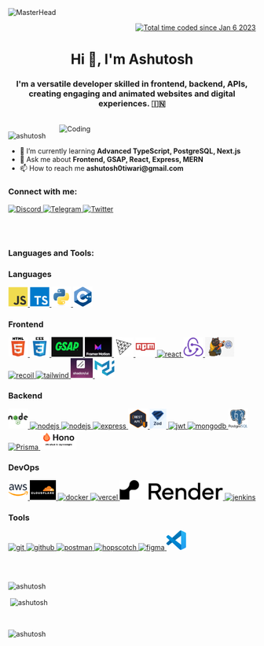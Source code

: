 <!-- Header Image -->
<img src="https://user-images.githubusercontent.com/74038190/225813708-98b745f2-7d22-48cf-9150-083f1b00d6c9.gif" alt="MasterHead">

<!-- WakaTime Badge -->
<p align="right">
    <a href="https://wakatime.com/@d387a980-9e90-47a7-ab90-7f783ad7dc8f">
        <img src="https://wakatime.com/badge/user/d387a980-9e90-47a7-ab90-7f783ad7dc8f.svg" alt="Total time coded since Jan 6 2023" />
    </a>
</p>

<!-- Introduction -->
<h1 align="center">Hi 👋, I'm Ashutosh</h1>
<h3 align="center">I'm a versatile developer skilled in frontend, backend, APIs, creating engaging and animated websites and digital experiences. 🇮🇳</h3>
<br>
<img align="right" alt="Coding" width="400" src="https://cdn.dribbble.com/users/1162077/screenshots/3848914/programmer.gif">

<!-- GitHub Profile Views -->
<p align="left">
    <img src="https://komarev.com/ghpvc/?username=AshutoshDM1&color=blueviolet" alt="ashutosh" />
</p>

<!-- About Me -->
<ul>
    <li>🌱 I’m currently learning <strong>Advanced TypeScript, PostgreSQL, Next.js</strong></li>
    <li>💬 Ask me about <strong>Frontend, GSAP, React, Express, MERN</strong></li>
    <li>📫 How to reach me <strong>ashutosh0tiwari@gmail.com</strong></li>
</ul>

<!-- Connect with Me -->
<h3 align="left">Connect with me:</h3>
<p align="left">
    <a href="https://discord.gg/RztH8T8G4x" target="_blank">
        <img src="https://e0.pxfuel.com/wallpapers/175/868/desktop-wallpaper-gradient-discord-logo.jpg" alt="Discord" height="40" />
    </a>
    <a href="https://t.me/ashutosh8377" target="_blank">
        <img src="https://cdn3.iconfinder.com/data/icons/social-media-chamfered-corner/154/telegram-512.png" alt="Telegram" height="40" />
    </a>
    <a href="https://x.com/AshutoshDM_1" target="_blank">
        <img src="https://upload.wikimedia.org/wikipedia/commons/thumb/b/b7/X_logo.jpg/1200px-X_logo.jpg" alt="Twitter" height="40" />
    </a>
</p>
<br>
<br>
<!-- Languages and Tools -->
<h3 align="left">Languages and Tools:</h3>
<p align="left">
    <!-- Languages -->
     <h3 align="left">Languages</h3>
    <a href="https://developer.mozilla.org/en-US/docs/Web/JavaScript" target="_blank" rel="noreferrer">
        <img src="https://raw.githubusercontent.com/devicons/devicon/master/icons/javascript/javascript-original.svg" alt="javascript" width="40" height="40"/>
    </a>
    <a href="https://www.typescriptlang.org/" target="_blank" rel="noreferrer">
        <img src="https://raw.githubusercontent.com/devicons/devicon/master/icons/typescript/typescript-original.svg" alt="typescript" width="40" height="40"/>
    </a>
    <a href="https://www.python.org/" target="_blank" rel="noreferrer">
        <img src="https://raw.githubusercontent.com/devicons/devicon/master/icons/python/python-original.svg" alt="python" width="40" height="40"/>
    </a>
    <a href="https://www.cplusplus.com/" target="_blank" rel="noreferrer">
        <img src="https://raw.githubusercontent.com/devicons/devicon/master/icons/cplusplus/cplusplus-original.svg" alt="cplusplus" width="40" height="40"/>
    </a>
    <!-- Frontend -->
     <h3 align="left">Frontend</h3>
    <a href="https://www.w3.org/html/" target="_blank" rel="noreferrer">
        <img src="https://raw.githubusercontent.com/devicons/devicon/master/icons/html5/html5-original-wordmark.svg" alt="html5" width="40" height="40"/>
    </a>
    <a href="https://www.w3.org/Style/CSS/" target="_blank" rel="noreferrer">
        <img src="https://raw.githubusercontent.com/devicons/devicon/master/icons/css3/css3-original-wordmark.svg" alt="css3" width="40" height="40"/>
    </a>
    <a href="https://greensock.com/gsap/" target="_blank" rel="noreferrer">
        <img src="./assests/gsap.png" alt="gsap" height="40"/>
    </a>
    <a href="https://www.framer.com/motion/" target="_blank" rel="noreferrer">
        <img src="./assests/framer_motion.png" alt="framer motion" height="40"/>
    </a>
    <a href="https://threejs.org/" target="_blank" rel="noreferrer">
        <img src="https://raw.githubusercontent.com/devicons/devicon/master/icons/threejs/threejs-original.svg" alt="three js" width="40" height="40"/>
    </a>
    <a href="https://www.npmjs.com/" target="_blank" rel="noreferrer">
        <img src="https://raw.githubusercontent.com/devicons/devicon/master/icons/npm/npm-original-wordmark.svg" alt="npm" width="40" height="40"/>
    </a>
    <a href="https://reactjs.org/" target="_blank" rel="noreferrer">
        <img src="https://skillicons.dev/icons?i=react" alt="react" width="40" height="40"/>
    </a>
    <a href="https://redux.js.org" target="_blank" rel="noreferrer">
        <img src="https://raw.githubusercontent.com/devicons/devicon/master/icons/redux/redux-original.svg" alt="redux" width="40" height="40"/>
    </a>
    <a href="https://zustand.pmnd.rs/" target="_blank" rel="noreferrer">
        <img src="./assests/zustand.png" alt="zusthand"  height="40"/>
    </a>
    <a href="https://recoiljs.org/" target="_blank" rel="noreferrer">
        <img src="https://recoiljs.org/img/favicon.png" alt="recoil" width="40" height="40"/>
    </a>
    <a href="https://tailwindcss.com/" target="_blank" rel="noreferrer">
        <img src="https://www.vectorlogo.zone/logos/tailwindcss/tailwindcss-icon.svg" alt="tailwind" width="40" height="40"/>
    </a>
    <a href="https://shadcn.dev/" target="_blank" rel="noreferrer">
        <img src="./assests/shadcn.png" alt="shadcn"  height="40"/>
    </a>
    <a href="https://mui.com/" target="_blank" rel="noreferrer">
        <img src="https://raw.githubusercontent.com/devicons/devicon/master/icons/materialui/materialui-original.svg" alt="material ui" width="40" height="40"/>
    </a>
    <!-- Backend -->
     <h3 align="left">Backend</h3>
    <a href="https://nodejs.org" target="_blank" rel="noreferrer">
        <img src="https://raw.githubusercontent.com/devicons/devicon/master/icons/nodejs/nodejs-original-wordmark.svg" alt="nodejs" width="40" height="40"/>
    </a>
    <a href="https://bun.sh/" target="_blank" rel="noreferrer">
        <img src="https://skillicons.dev/icons?i=bun" alt="nodejs" width="40" height="40"/>
    </a>
    <a href="https://firebase.com/" target="_blank" rel="noreferrer">
        <img src="https://skillicons.dev/icons?i=firebase" alt="nodejs" width="40" height="40"/>
    </a>
    <a href="https://expressjs.com" target="_blank" rel="noreferrer">
        <img src="https://skillicons.dev/icons?i=express" alt="express" height="40"/>
    </a>
    <a href="https://restfulapi.net/" target="_blank" rel="noreferrer">
        <img src="./assests/restapi.png" alt="rest api" height="40"/>
    </a>
    <a href="https://zod.dev/" target="_blank" rel="noreferrer">
        <img src="./assests/zod1.jpg" alt="zod" height="40"/>
    </a>
    <a href="https://jwt.io/" target="_blank" rel="noreferrer">
        <img src="https://jwt.io/img/pic_logo.svg" alt="jwt" width="40" height="40"/>
    </a>
    <a href="https://www.mongodb.com/" target="_blank" rel="noreferrer">
        <img src="https://skillicons.dev/icons?i=mongodb" alt="mongodb" width="40" height="40"/>
    </a>
    <a href="https://www.postgresql.org" target="_blank" rel="noreferrer">
        <img src="https://raw.githubusercontent.com/devicons/devicon/master/icons/postgresql/postgresql-original-wordmark.svg" alt="postgresql" width="40" height="40"/>
    </a>
    <a href="https://www.prisma.io/" target="_blank" rel="noreferrer">
        <img src="https://www.prisma.io/favicon.ico" alt="Prisma" width="40" height="40"/>
    </a>
    <a href="https://hono.dev/" target="_blank" rel="noreferrer">
        <img src="./assests/hono.png" alt="HONO"  height="40"/>
    </a>
    <!-- DevOps -->
     <h3 align="left">DevOps</h3>
    <a href="https://aws.amazon.com" target="_blank" rel="noreferrer">
        <img src="https://raw.githubusercontent.com/devicons/devicon/master/icons/amazonwebservices/amazonwebservices-original-wordmark.svg" alt="aws" width="40" height="40"/>
    </a>
    <a href="https://www.cloudflare.com/" target="_blank" rel="noreferrer">
        <img src="./assests/cloudflare.png" alt="cloudflare" height="40"/>
    </a>
    <a href="https://www.docker.com/" target="_blank" rel="noreferrer">
        <img src="https://skillicons.dev/icons?i=docker" alt="docker" width="40" height="40"/>
    </a>
    <a href="https://vercel.com/" target="_blank" rel="noreferrer">
        <img src="https://assets.vercel.com/image/upload/front/favicon/vercel/favicon.ico" alt="vercel" width="40" height="40"/>
    </a>
    <a href="https://render.com/" target="_blank" rel="noreferrer">
        <img src="./assests/render.png" alt="render" height="40"/>
    </a>
    <a href="https://www.jenkins.io/" target="_blank" rel="noreferrer">
        <img src="https://www.jenkins.io/images/logos/jenkins/jenkins.svg" alt="jenkins" width="40" height="40"/>
    </a>
    <!-- Tools -->
     <h3 align="left">Tools</h3>
    <a href="https://git-scm.com/" target="_blank" rel="noreferrer">
        <img src="https://www.vectorlogo.zone/logos/git-scm/git-scm-icon.svg" alt="git" width="40" height="40"/>
    </a>
    <a href="https://github.com/" target="_blank" rel="noreferrer">
        <img src="https://github.githubassets.com/images/modules/logos_page/GitHub-Mark.png" alt="github" width="40" height="40"/>
    </a>
    <a href="https://www.postman.com/" target="_blank" rel="noreferrer">
        <img src="https://www.vectorlogo.zone/logos/getpostman/getpostman-icon.svg" alt="postman" width="40" height="40"/>
    </a>
    <a href="https://hoppscotch.io/" target="_blank" rel="noreferrer">
        <img src="https://hoppscotch.io/favicon.ico" alt="hopscotch" width="40" height="40"/>
    </a>
    <a href="https://www.figma.com/" target="_blank" rel="noreferrer">
        <img src="https://www.vectorlogo.zone/logos/figma/figma-icon.svg" alt="figma" width="40" height="40"/>
    </a>
    <a href="https://code.visualstudio.com/" target="_blank" rel="noreferrer">
        <img src="https://raw.githubusercontent.com/devicons/devicon/master/icons/vscode/vscode-original.svg" alt="vs code" width="40" height="40"/>
    </a>
</p>
<br>
<br>
<!-- GitHub Stats -->
<p>
    <img align="left" src="https://github-readme-stats.vercel.app/api/top-langs?username=AshutoshDM1&show_icons=true&locale=en&layout=compact&hide_border=true&theme=holi" alt="ashutosh" />
</p>
<br>
<!-- GitHub Stats more -->
<p>&nbsp;<img align="center" src="https://github-readme-stats.vercel.app/api?username=AshutoshDM1&show_icons=true&locale=en&hide_border=true&theme=holi" alt="ashutosh" /></p>
<br>
<!-- Activity Graph -->
<p>
    <img align="center" src="https://github-readme-streak-stats.herokuapp.com/?user=AshutoshDM1&hide_border=true&theme=react-dark" alt="ashutosh" />
</p>
<br>



